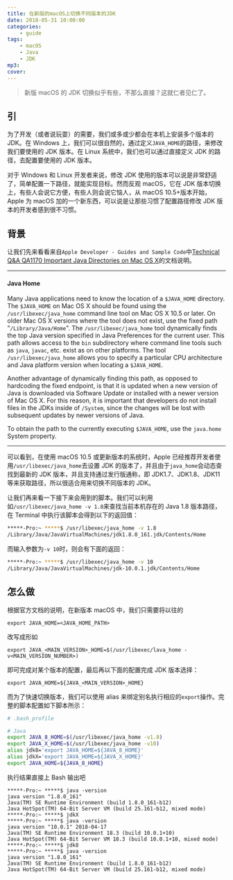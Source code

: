```yaml
---
title: 在新版的macOS上切换不同版本的JDK
date: 2018-05-31 10:00:00
categories:
    - guide
tags:
    - macOS
    - Java
    - JDK
mp3:
cover:
---
```


> 新版 macOS 的 JDK 切换似乎有些，不那么直接？这就仁者见仁了。

## 引

为了开发（或者说玩耍）的需要，我们或多或少都会在本机上安装多个版本的 JDK。在 Windows 上，我们可以很自然的，通过定义`JAVA_HOME`的路径，来修改我们要使用的 JDK 版本。在 Linux 系统中，我们也可以通过直接定义 JDK 的路径，去配置要使用的 JDK 版本。

对于 Windows 和 Linux 开发者来说，修改 JDK 使用的版本可以说是非常舒适了，简单配置一下路径，就能实现目标。然而反观 macOS，它在 JDK 版本切换上，有些人会说它方便，有些人则会说它恼人，从 macOS 10.5+版本开始，Apple 为 macOS 加的一个新东西，可以说是让那些习惯了配置路径修改 JDK 版本的开发者感到很不习惯。

## 背景

让我们先来看看来自`Apple Developer - Guides and Sample Code`中[Technical Q&A QA1170 Important Java Directories on Mac OS X](https://developer.apple.com/library/content/qa/qa1170/_index.html)的文档说明。

---

#### Java Home

Many Java applications need to know the location of a `$JAVA_HOME` directory. The `$JAVA_HOME` on Mac OS X should be found using the `/usr/libexec/java_home` command line tool on Mac OS X 10.5 or later. On older Mac OS X versions where the tool does not exist, use the fixed path "`/Library/Java/Home`". The `/usr/libexec/java_home` tool dynamically finds the top Java version specified in Java Preferences for the current user. This path allows access to the `bin` subdirectory where command line tools such as `java`, `javac`, etc. exist as on other platforms. The tool `/usr/libexec/java_home` allows you to specify a particular CPU architecture and Java platform version when locating a `$JAVA_HOME`.

Another advantage of dynamically finding this path, as opposed to hardcoding the fixed endpoint, is that it is updated when a new version of Java is downloaded via Software Update or installed with a newer version of Mac OS X. For this reason, it is important that developers do not install files in the JDKs inside of `/System`, since the changes will be lost with subsequent updates by newer versions of Java.

To obtain the path to the currently executing `$JAVA_HOME`, use the `java.home` System property.

---

可以看到，在使用 macOS 10.5 或更新版本的系统时，Apple 已经推荐开发者使用`/usr/libexec/java_home`去设置 JDK 的版本了，并且由于`java_home`会动态查找到最新的 JDK 版本，并且支持通过发行版通称，即 JDK1.7、JDK1.8、JDK11 等来获取路径，所以很适合用来切换不同版本的 JDK。

让我们再来看一下接下来会用到的脚本。我们可以利用如`/usr/libexec/java_home -v 1.8`来查找当前本机存在的 Java 1.8 版本路径，在 Terminal 中执行该脚本会得到以下的返回值：

```bash
*****-Pro:~ *****$ /usr/libexec/java_home -v 1.8
/Library/Java/JavaVirtualMachines/jdk1.8.0_161.jdk/Contents/Home
```

而输入参数为`-v 10`时，则会有下面的返回：

```bash
*****-Pro:~ *****$ /usr/libexec/java_home -v 10
/Library/Java/JavaVirtualMachines/jdk-10.0.1.jdk/Contents/Home
```

## 怎么做

根据官方文档的说明，在新版本 macOS 中，我们只需要将以往的

`export JAVA_HOME=<JAVA_HOME_PATH>`

改写成形如

`export JAVA_<MAIN_VERSION>_HOME=$(/usr/libexec/lava_home -v<MAIN_VERSION_NUMBER>)`

即可完成对某个版本的配置，最后再以下面的配置完成 JDK 版本选择：

`export JAVA_HOME=${JAVA_<MAIN_VERSION>_HOME}`

而为了快速切换版本，我们可以使用 alias 来绑定别名执行相应的`export`操作。完整的脚本配置如下脚本所示：

```bash
# .bash_profile

# Java
export JAVA_8_HOME=$(/usr/libexec/java_home -v1.8)
export JAVA_X_HOME=$(/usr/libexec/java_home -v10)
alias jdk8='export JAVA_HOME=${JAVA_8_HOME}'
alias jdkX='export JAVA_HOME=${JAVA_X_HOME}'
export JAVA_HOME=${JAVA_8_HOME}
```

执行结果直接上 Bash 输出吧

```shell
*****-Pro:~ *****$ java -version
java version "1.8.0_161"
Java(TM) SE Runtime Environment (build 1.8.0_161-b12)
Java HotSpot(TM) 64-Bit Server VM (build 25.161-b12, mixed mode)
*****-Pro:~ *****$ jdkX
*****-Pro:~ *****$ java -version
java version "10.0.1" 2018-04-17
Java(TM) SE Runtime Environment 18.3 (build 10.0.1+10)
Java HotSpot(TM) 64-Bit Server VM 18.3 (build 10.0.1+10, mixed mode)
*****-Pro:~ *****$ jdk8
*****-Pro:~ *****$ java -version
java version "1.8.0_161"
Java(TM) SE Runtime Environment (build 1.8.0_161-b12)
Java HotSpot(TM) 64-Bit Server VM (build 25.161-b12, mixed mode)
```
